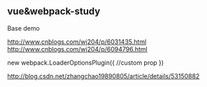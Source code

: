 ## vue&webpack-study
Base demo

http://www.cnblogs.com/wj204/p/6031435.html
http://www.cnblogs.com/wj204/p/6094796.html

new webpack.LoaderOptionsPlugin({
    //custom prop
})

http://blog.csdn.net/zhangchao19890805/article/details/53150882
